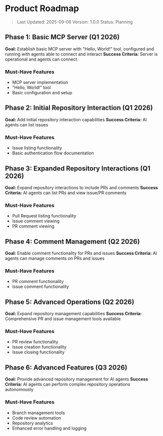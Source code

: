 # Product Roadmap

> Last Updated: 2025-09-06
> Version: 1.0.0
> Status: Planning

## Phase 1: Basic MCP Server (Q1 2026)

**Goal:** Establish basic MCP server with "Hello, World!" tool, configured and running with agents able to connect and interact
**Success Criteria:** Server is operational and agents can connect

### Must-Have Features

- MCP server implementation
- "Hello, World!" tool
- Basic configuration and setup

## Phase 2: Initial Repository Interaction (Q1 2026)

**Goal:** Add initial repository interaction capabilities
**Success Criteria:** AI agents can list issues

### Must-Have Features

- Issue listing functionality
- Basic authentication flow documentation

## Phase 3: Expanded Repository Interactions (Q1 2026)

**Goal:** Expand repository interactions to include PRs and comments
**Success Criteria:** AI agents can list PRs and view issue/PR comments

### Must-Have Features

- Pull Request listing functionality
- Issue comment viewing
- PR comment viewing

## Phase 4: Comment Management (Q2 2026)

**Goal:** Enable comment functionality for PRs and issues
**Success Criteria:** AI agents can manage comments on PRs and issues

### Must-Have Features

- PR comment functionality
- Issue comment functionality

## Phase 5: Advanced Operations (Q2 2026)

**Goal:** Expand repository management capabilities
**Success Criteria:** Comprehensive PR and issue management tools available

### Must-Have Features

- PR review functionality
- Issue creation functionality
- Issue closing functionality

## Phase 6: Advanced Features (Q3 2026)

**Goal:** Provide advanced repository management for AI agents
**Success Criteria:** AI agents can perform complex repository operations autonomously

### Must-Have Features

- Branch management tools
- Code review automation
- Repository analytics
- Enhanced error handling and logging